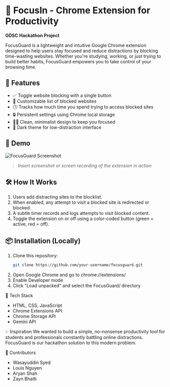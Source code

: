 # 🧠 FocusIn - Chrome Extension for Productivity

**GDSC Hackathon Project**

FocusGuard is a lightweight and intuitive Google Chrome extension designed to help users stay focused and reduce distractions by blocking time-wasting websites. Whether you're studying, working, or just trying to build better habits, FocusGuard empowers you to take control of your browsing time.

## 🚀 Features

- ✅ Toggle website blocking with a single button
- 🧱 Customizable list of blocked websites
- 🕒 Tracks how much time you spend trying to access blocked sites
- 🔒 Persistent settings using Chrome local storage
- 🧘‍♂️ Clean, minimalist design to keep you focused
- 🌙 Dark theme for low-distraction interface

## 📸 Demo

![FocusGuard Screenshot](./images/demo.png)

> *Insert screenshot or screen recording of the extension in action*

## 🛠️ How It Works

1. Users add distracting sites to the blocklist.
2. When enabled, any attempt to visit a blocked site is redirected or blocked.
3. A subtle timer records and logs attempts to visit blocked content.
4. Toggle the extension on or off using a color-coded button (green = active, red = off).

## 📦 Installation (Locally)

1. Clone this repository:
   ```bash
   git clone https://github.com/your-username/focusguard.git
2. Open Google Chrome and go to chrome://extensions/
3. Enable Developer mode
4. Click "Load unpacked" and select the FocusGuard/ directory

🧪 Tech Stack
- HTML, CSS, JavaScript
- Chrome Extensions API
- Chrome Storage API
- Gemini API

💡 Inspiration
We wanted to build a simple, no-nonsense productivity tool for students and professionals constantly battling online distractions. FocusGuard is our hackathon solution to this modern problem.

👥 Contributors
- Wasayuddin Syed
- Louis Nguyen
- Aryan Shah
- Zayn Bhatti
